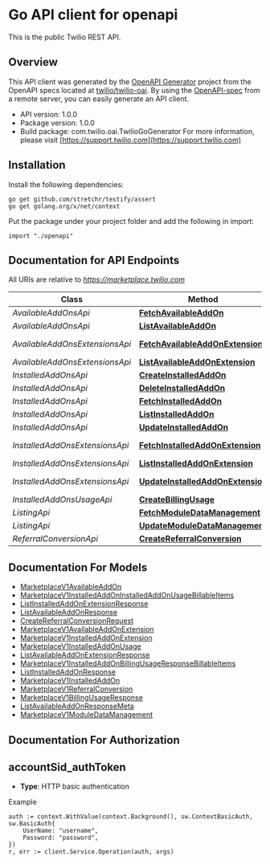 # Go API client for openapi

This is the public Twilio REST API.

## Overview
This API client was generated by the [OpenAPI Generator](https://openapi-generator.tech) project from the OpenAPI specs located at [twilio/twilio-oai](https://github.com/twilio/twilio-oai/tree/main/spec).  By using the [OpenAPI-spec](https://www.openapis.org/) from a remote server, you can easily generate an API client.

- API version: 1.0.0
- Package version: 1.0.0
- Build package: com.twilio.oai.TwilioGoGenerator
For more information, please visit [https://support.twilio.com](https://support.twilio.com)

## Installation

Install the following dependencies:

```shell
go get github.com/stretchr/testify/assert
go get golang.org/x/net/context
```

Put the package under your project folder and add the following in import:

```golang
import "./openapi"
```

## Documentation for API Endpoints

All URIs are relative to *https://marketplace.twilio.com*

Class | Method | HTTP request | Description
------------ | ------------- | ------------- | -------------
*AvailableAddOnsApi* | [**FetchAvailableAddOn**](docs/AvailableAddOnsApi.md#fetchavailableaddon) | **Get** /v1/AvailableAddOns/{Sid} | 
*AvailableAddOnsApi* | [**ListAvailableAddOn**](docs/AvailableAddOnsApi.md#listavailableaddon) | **Get** /v1/AvailableAddOns | 
*AvailableAddOnsExtensionsApi* | [**FetchAvailableAddOnExtension**](docs/AvailableAddOnsExtensionsApi.md#fetchavailableaddonextension) | **Get** /v1/AvailableAddOns/{AvailableAddOnSid}/Extensions/{Sid} | 
*AvailableAddOnsExtensionsApi* | [**ListAvailableAddOnExtension**](docs/AvailableAddOnsExtensionsApi.md#listavailableaddonextension) | **Get** /v1/AvailableAddOns/{AvailableAddOnSid}/Extensions | 
*InstalledAddOnsApi* | [**CreateInstalledAddOn**](docs/InstalledAddOnsApi.md#createinstalledaddon) | **Post** /v1/InstalledAddOns | 
*InstalledAddOnsApi* | [**DeleteInstalledAddOn**](docs/InstalledAddOnsApi.md#deleteinstalledaddon) | **Delete** /v1/InstalledAddOns/{Sid} | 
*InstalledAddOnsApi* | [**FetchInstalledAddOn**](docs/InstalledAddOnsApi.md#fetchinstalledaddon) | **Get** /v1/InstalledAddOns/{Sid} | 
*InstalledAddOnsApi* | [**ListInstalledAddOn**](docs/InstalledAddOnsApi.md#listinstalledaddon) | **Get** /v1/InstalledAddOns | 
*InstalledAddOnsApi* | [**UpdateInstalledAddOn**](docs/InstalledAddOnsApi.md#updateinstalledaddon) | **Post** /v1/InstalledAddOns/{Sid} | 
*InstalledAddOnsExtensionsApi* | [**FetchInstalledAddOnExtension**](docs/InstalledAddOnsExtensionsApi.md#fetchinstalledaddonextension) | **Get** /v1/InstalledAddOns/{InstalledAddOnSid}/Extensions/{Sid} | 
*InstalledAddOnsExtensionsApi* | [**ListInstalledAddOnExtension**](docs/InstalledAddOnsExtensionsApi.md#listinstalledaddonextension) | **Get** /v1/InstalledAddOns/{InstalledAddOnSid}/Extensions | 
*InstalledAddOnsExtensionsApi* | [**UpdateInstalledAddOnExtension**](docs/InstalledAddOnsExtensionsApi.md#updateinstalledaddonextension) | **Post** /v1/InstalledAddOns/{InstalledAddOnSid}/Extensions/{Sid} | 
*InstalledAddOnsUsageApi* | [**CreateBillingUsage**](docs/InstalledAddOnsUsageApi.md#createbillingusage) | **Post** /v1/InstalledAddOns/{InstalledAddOnSid}/Usage | 
*ListingApi* | [**FetchModuleDataManagement**](docs/ListingApi.md#fetchmoduledatamanagement) | **Get** /v1/Listing/{Sid} | 
*ListingApi* | [**UpdateModuleDataManagement**](docs/ListingApi.md#updatemoduledatamanagement) | **Post** /v1/Listing/{Sid} | 
*ReferralConversionApi* | [**CreateReferralConversion**](docs/ReferralConversionApi.md#createreferralconversion) | **Post** /v1/ReferralConversion | 


## Documentation For Models

 - [MarketplaceV1AvailableAddOn](docs/MarketplaceV1AvailableAddOn.md)
 - [MarketplaceV1InstalledAddOnInstalledAddOnUsageBillableItems](docs/MarketplaceV1InstalledAddOnInstalledAddOnUsageBillableItems.md)
 - [ListInstalledAddOnExtensionResponse](docs/ListInstalledAddOnExtensionResponse.md)
 - [ListAvailableAddOnResponse](docs/ListAvailableAddOnResponse.md)
 - [CreateReferralConversionRequest](docs/CreateReferralConversionRequest.md)
 - [MarketplaceV1AvailableAddOnExtension](docs/MarketplaceV1AvailableAddOnExtension.md)
 - [MarketplaceV1InstalledAddOnExtension](docs/MarketplaceV1InstalledAddOnExtension.md)
 - [MarketplaceV1InstalledAddOnUsage](docs/MarketplaceV1InstalledAddOnUsage.md)
 - [ListAvailableAddOnExtensionResponse](docs/ListAvailableAddOnExtensionResponse.md)
 - [MarketplaceV1InstalledAddOnBillingUsageResponseBillableItems](docs/MarketplaceV1InstalledAddOnBillingUsageResponseBillableItems.md)
 - [ListInstalledAddOnResponse](docs/ListInstalledAddOnResponse.md)
 - [MarketplaceV1InstalledAddOn](docs/MarketplaceV1InstalledAddOn.md)
 - [MarketplaceV1ReferralConversion](docs/MarketplaceV1ReferralConversion.md)
 - [MarketplaceV1BillingUsageResponse](docs/MarketplaceV1BillingUsageResponse.md)
 - [ListAvailableAddOnResponseMeta](docs/ListAvailableAddOnResponseMeta.md)
 - [MarketplaceV1ModuleDataManagement](docs/MarketplaceV1ModuleDataManagement.md)


## Documentation For Authorization



## accountSid_authToken

- **Type**: HTTP basic authentication

Example

```golang
auth := context.WithValue(context.Background(), sw.ContextBasicAuth, sw.BasicAuth{
    UserName: "username",
    Password: "password",
})
r, err := client.Service.Operation(auth, args)
```

